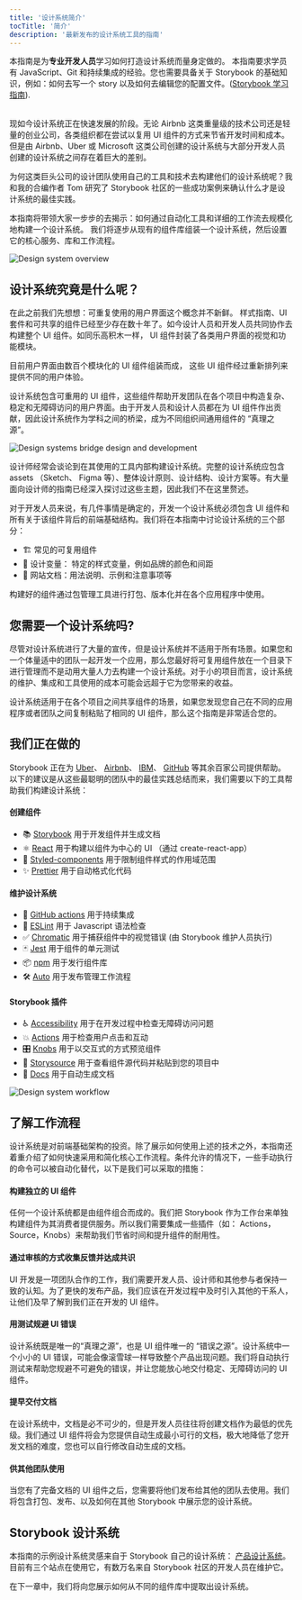 ```yaml
---
title: '设计系统简介'
tocTitle: '简介'
description: '最新发布的设计系统工具的指南'
---
```


<div class="aside">本指南是为<b>专业开发人员</b>学习如何打造设计系统而量身定做的。 本指南要求学员有 JavaScript、Git 和持续集成的经验。您也需要具备关于 Storybook 的基础知识，例如：如何去写一个 story 以及如何去编辑您的配置文件。(<a href="/intro-to-storybook">Storybook 学习指南</a>).
</div>

<br/>

现如今设计系统正在快速发展的阶段。无论 Airbnb 这类重量级的技术公司还是轻量的创业公司，各类组织都在尝试以复用 UI 组件的方式来节省开发时间和成本。 但是由 Airbnb、Uber 或 Microsoft 这类公司创建的设计系统与大部分开发人员创建的设计系统之间存在着巨大的差别。

为何这类巨头公司的设计团队使用自己的工具和技术去构建他们的设计系统呢？我和我的合编作者 Tom 研究了 Storybook 社区的一些成功案例来确认什么才是设计系统的最佳实践。

本指南将带领大家一步步的去揭示：如何通过自动化工具和详细的工作流去规模化地构建一个设计系统。 我们将逐步从现有的组件库组装一个设计系统，然后设置它的核心服务、库和工作流程。

![Design system overview](/design-systems-for-developers/design-system-overview.jpg)

## 设计系统究竟是什么呢？

在此之前我们先想想：可重复使用的用户界面这个概念并不新鲜。 样式指南、UI 套件和可共享的组件已经至少存在数十年了。如今设计人员和开发人员共同协作去构建整个 UI 组件。如同乐高积木一样， UI 组件封装了各类用户界面的视觉和功能模块。

目前用户界面由数百个模块化的 UI 组件组装而成， 这些 UI 组件经过重新排列来提供不同的用户体验。

设计系统包含可重用的 UI 组件，这些组件帮助开发团队在各个项目中构造复杂、稳定和无障碍访问的用户界面。由于开发人员和设计人员都在为 UI 组件作出贡献，因此设计系统作为学科之间的桥梁，成为不同组织间通用组件的 “真理之源”。

![Design systems bridge design and development](/design-systems-for-developers/design-system-context.jpg)

设计师经常会谈论到在其使用的工具内部构建设计系统。完整的设计系统应包含 assets （Sketch、 Figma 等）、整体设计原则、设计结构、设计方案等。有大量面向设计师的指南已经深入探讨过这些主题，因此我们不在这里赘述。

对于开发人员来说，有几件事情是确定的，开发一个设计系统必须包含 UI 组件和所有关于该组件背后的前端基础结构。我们将在本指南中讨论设计系统的三个部分：

- 🏗 常见的可复用组件
- 🎨 设计变量： 特定的样式变量，例如品牌的颜色和间距
- 📕 网站文档：用法说明、示例和注意事项等

构建好的组件通过包管理工具进行打包、版本化并在各个应用程序中使用。

## 您需要一个设计系统吗?

尽管对设计系统进行了大量的宣传，但是设计系统并不适用于所有场景。如果您和一个体量适中的团队一起开发一个应用，那么您最好将可复用组件放在一个目录下进行管理而不是动用大量人力去构建一个设计系统。对于小的项目而言，设计系统的维护、集成和工具使用的成本可能会远超于它为您带来的收益。

设计系统适用于在各个项目之间共享组件的场景，如果您发现您自己在不同的应用程序或者团队之间复制粘贴了相同的 UI 组件，那么这个指南是非常适合您的。

## 我们正在做的

Storybook 正在为 [Uber](https://github.com/uber-web/baseui)、 [Airbnb](https://github.com/airbnb/lunar)、 [IBM](https://www.carbondesignsystem.com/)、 [GitHub](https://primer.style/css/) 等其余百家公司提供帮助。 以下的建议是从这些最聪明的团队中的最佳实践总结而来，我们需要以下的工具帮助我们构建设计系统：

#### 创建组件

- 📚 [Storybook](http://storybook.js.org) 用于开发组件并生成文档
- ⚛️ [React](https://reactjs.org/) 用于构建以组件为中心的 UI （通过 create-react-app）
- 💅 [Styled-components](https://www.styled-components.com/) 用于限制组件样式的作用域范围
- ✨ [Prettier](https://prettier.io/) 用于自动格式化代码

#### 维护设计系统

- 🚥 [GitHub actions](https://github.com/features/actions) 用于持续集成
- 📐 [ESLint](https://eslint.org/) 用于 Javascript 语法检查
- ✅ [Chromatic](https://www.chromatic.com/) 用于捕获组件中的视觉错误 (由 Storybook 维护人员执行)
- 🃏 [Jest](https://jestjs.io/) 用于组件的单元测试
- 📦 [npm](https://npmjs.com) 用于发行组件库
- 🛠 [Auto](https://github.com/intuit/auto) 用于发布管理工作流程

#### Storybook 插件

- ♿ [Accessibility](https://github.com/storybookjs/storybook/tree/master/addons/a11y) 用于在开发过程中检查无障碍访问问题
- 💥 [Actions](https://github.com/storybookjs/storybook/tree/master/addons/actions) 用于检查用户点击和互动
- 🎛 [Knobs](https://github.com/storybookjs/addon-knobs) 用于以交互式的方式预览组件
- 📝 [Storysource](https://github.com/storybookjs/storybook/tree/master/addons/storysource) 用于查看组件源代码并粘贴到您的项目中
- 📕 [Docs](https://github.com/storybookjs/storybook/tree/master/addons/docs) 用于自动生成文档

![Design system workflow](/design-systems-for-developers/design-system-workflow.jpg)

## 了解工作流程

设计系统是对前端基础架构的投资。除了展示如何使用上述的技术之外，本指南还着重介绍了如何快速采用和简化核心工作流程。条件允许的情况下，一些手动执行的命令可以被自动化替代，以下是我们可以采取的措施：

#### 构建独立的 UI 组件

任何一个设计系统都是由组件组合而成的。我们把 Storybook 作为工作台来单独构建组件为其消费者提供服务。所以我们需要集成一些插件（如： Actions，Source，Knobs）来帮助我们节省时间和提升组件的耐用性。

#### 通过审核的方式收集反馈并达成共识

UI 开发是一项团队合作的工作，我们需要开发人员、设计师和其他参与者保持一致的认知。为了更快的发布产品，我们应该在开发过程中及时引入其他的干系人，让他们及早了解到我们正在开发的 UI 组件。

#### 用测试规避 UI 错误

设计系统既是唯一的“真理之源”，也是 UI 组件唯一的 “错误之源”。设计系统中一个小小的 UI 错误，可能会像滚雪球一样导致整个产品出现问题。我们将自动执行测试来帮助您规避不可避免的错误，并让您能放心地交付稳定、无障碍访问的 UI 组件。

#### 提早交付文档

在设计系统中，文档是必不可少的，但是开发人员往往将创建文档作为最低的优先级。我们通过 UI 组件将会为您提供自动生成最小可行的文档，极大地降低了您开发文档的难度，您也可以自行修改自动生成的文档。

#### 供其他团队使用

当您有了完备文档的 UI 组件之后，您需要将他们发布给其他的团队去使用。我们将包含打包、发布、以及如何在其他 Storybook 中展示您的设计系统。

## Storybook 设计系统

本指南的示例设计系统灵感来自于 Storybook 自己的设计系统： [产品设计系统](https://github.com/storybookjs/design-system)。 目前有三个站点在使用它，有数万名来自 Storybook 社区的开发人员在维护它。

在下一章中，我们将向您展示如何从不同的组件库中提取出设计系统。

